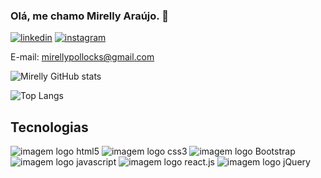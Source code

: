 

### Olá, me chamo Mirelly Araújo. 🤪

[![linkedin](https://img.shields.io/badge/LinkedIn-0077B5?style=for-the-badge&logo=linkedin&logoColor=white)](https://www.linkedin.com/in/mireli-araujo-028299234/)
[![instagram](https://img.shields.io/badge/Instagram-E4405F?style=for-the-badge&logo=instagram&logoColor=white)](https://www.instagram.com/mirelly_araujo_22/?next=%2F)

E-mail: mirellypollocks@gmail.com

![Mirelly GitHub stats](https://github-readme-stats.vercel.app/api?username=Mireliaraujo&show_icons=true&theme=tokyonight)

![Top Langs](https://github-readme-stats.vercel.app/api/top-langs/?username=MireliAraujo&layout=compact)




## Tecnologias
<div>
<img src="https://img.shields.io/badge/HTML5-E34F26?style=for-the-badge&logo=html5&logoColor=white" alt="imagem logo html5">
<img src="https://img.shields.io/badge/CSS3-1572B6?style=for-the-badge&logo=css3&logoColor=white" alt="imagem logo css3">
<img src="https://img.shields.io/badge/Bootstrap-563D7C?style=for-the-badge&logo=bootstrap&logoColor=white" alt="imagem logo Bootstrap">
<img src="https://img.shields.io/badge/JavaScript-323330?style=for-the-badge&logo=javascript&logoColor=F7DF1E" alt="imagem logo javascript">
<img src="https://img.shields.io/badge/React-20232A?style=for-the-badge&logo=react&logoColor=61DAFB" alt="imagem logo react.js">
<img src="https://img.shields.io/badge/jQuery-0769AD?style=for-the-badge&logo=jquery&logoColor=white" alt="imagem logo jQuery">

</div>
